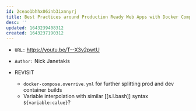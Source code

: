 ```yaml
---
id: 2ceao1bhhx06inb3ixnnyrj
title: Best Practices around Production Ready Web Apps with Docker Compose
desc: ''
updated: 1643239408312
created: 1643237190312
---
```



- `URL:` <https://youtu.be/T--X3v2pwtU>
- `Author:` Nick Janetakis

- REVISIT 
    - `docker-compose.overrive.yml` for further splitting prod and dev container builds
    - Variable interpolation with similar [[s.l.bash]] syntax `${variable:calue}`?

